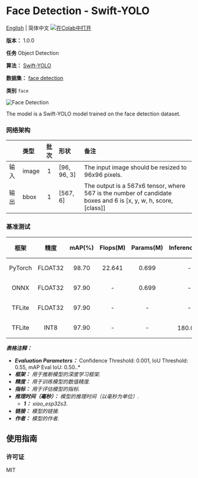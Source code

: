 # Face Detection - Swift-YOLO

[English](../en/Face_Detection_Swift-YOLO_96.md) | 简体中文 [![在Colab中打开](https://colab.research.google.com/assets/colab-badge.svg)](https://colab.research.google.com/github/seeed-studio/sscma-model-zoo/blob/main/notebooks/zh_CN/Face_Detection_Swift-YOLO_96.ipynb)

**版本：** 1.0.0

**任务** Object Detection

**算法：** [Swift-YOLO](configs/yolov5/swift_yolo_1xb16_300e_coco.py)

**数据集：** [face detection](https://app.roboflow.com/detection-02p2y/face-b3jhr/2)

**类别** `face`

![Face Detection](https://files.seeedstudio.com/sscma/static/detection_face.png)

The model is a Swift-YOLO model trained on the face detection dataset.

### 网络架构

|    | 类型    |  批次  | 形状          | 备注                                                                                                             |
|:---|:------|:----:|:------------|:---------------------------------------------------------------------------------------------------------------|
| 输入 | image |  1   | [96, 96, 3] | The input image should be resized to 96x96 pixels.                                                             |
| 输出 | bbox  |  1   | [567, 6]    | The output is a 567x6 tensor, where 567 is the number of candidate boxes and 6 is [x, y, w, h, score, [class]] |
### 基准测试

|   框架    |   精度    |  mAP(%)  |  Flops(M)  |  Params(M)  |    Inference(ms)    |                                                                                    下载                                                                                    |      作者      |
|:-------:|:-------:|:--------:|:----------:|:-----------:|:-------------------:|:------------------------------------------------------------------------------------------------------------------------------------------------------------------------:|:------------:|
| PyTorch | FLOAT32 |  98.70   |   22.641   |    0.699    |          -          |      [链接](https://files.seeedstudio.com/sscma/model_zoo/detection/face_detection/swift_yolo_1xb16_300e_coco_300_sha1_fe1d7dec30d62e583a7ccf717fd6585c792570bf.pth)       | Seeed Studio |
|  ONNX   | FLOAT32 |  97.90   |     -      |    0.699    |          -          |  [链接](https://files.seeedstudio.com/sscma/model_zoo/detection/face_detection/swift_yolo_1xb16_300e_coco_300_float32_sha1_441e4868e17a9bac5740280b3db791a6d75ac8a7.onnx)  | Seeed Studio |
| TFLite  | FLOAT32 |  97.90   |     -      |      -      |          -          | [链接](https://files.seeedstudio.com/sscma/model_zoo/detection/face_detection/swift_yolo_1xb16_300e_coco_300_float32_sha1_7c75dc6e777e3d3098d7f0bdb3e5c529c4d2865a.tflite) | Seeed Studio |
| TFLite  |  INT8   |  97.90   |     -      |      -      | 180.0<sup>(1)</sup> |  [链接](https://files.seeedstudio.com/sscma/model_zoo/detection/face_detection/swift_yolo_1xb16_300e_coco_300_int8_sha1_2287b951101007d4cd1d09c3da68e53e6f23a071.tflite)   | Seeed Studio |

***表格注释：***

- ***Evaluation Parameters：***  Confidence Threshold: 0.001, IoU Threshold: 0.55, mAP Eval IoU: 0.50..*
- ***框架：** 用于推断模型的深度学习框架.*
- ***精度：** 用于训练模型的数值精度.*
- ***指标：** 用于评估模型的指标.*
- ***推理时间（毫秒）：** 模型的推理时间（以毫秒为单位）.*
  - ***1：** xiao_esp32s3.*
- ***链接：** 模型的链接.*
- ***作者：** 模型的作者.*

## 使用指南

### 许可证

MIT

